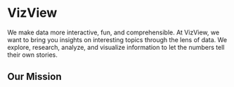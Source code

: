 # VizView
We make data more interactive, fun, and comprehensible. At VizView, we want to bring you insights on interesting topics through the lens of data. We explore, research, analyze, and visualize information to let the numbers tell their own stories.
## Our Mission
